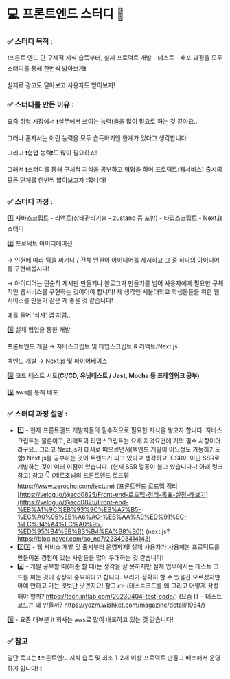 # 💻 프론트엔드 스터디 🎨 

### ✅ 스터디 목적 :
❗️프론트 엔드 단 구체적 지식 습득부터, 실제 프로덕트 개발 - 테스트 - 배포 과정을 모두 스터디를 통해 한번씩 밟아보기❗️

실제로 광고도 달아보고 사용자도 받아보자!

### ✅ 스터디를 만든 이유 :
요즘 취업 시장에서 ❗️실무에서 쓰이는 능력❗️들을 많이 필요로 하는 것 같아요..

그러나 혼자서는 이런 능력을 모두 습득하기엔 한계가 있다고 생각합니다.

그리고 ❗️협업 능력❗️도 많이 필요하죠!

그래서 ❗️스터디를 통해 구체적 지식을 공부하고 협업을 하며 프로덕트(웹서비스) 출시의 모든 단계를 한번씩 밟아보고자 ❗️합니다!

### ✅ 스터디 과정 :

1️⃣ 자바스크립트 - 리액트(상태관리기술 - zustand 등 포함) - 타입스크립트 - Next.js 스터디

2️⃣ 프로덕트 아이디에이션

→ 인원에 따라 팀을 짜거나 / 전체 인원이 아이디어를 제시하고 그 중 하나의 아이디어를 구현해봅시다!

→ 아이디어는 단순히 게시판 만들기나 블로그가 만들기를 넘어 사용자에게 필요한 구체적인 웹서비스를 구현하는 것이어야 합니다! 제 생각엔 서울대학교 학생분들을 위한 웹서비스를 만들기 같은 게 좋을 것 같습니다!

예를 들어 ‘식샤’ 앱 처럼..

3️⃣ 실제 협업을 통한 개발

프론트엔드 개발 → 자바스크립트 및 타입스크립트 & 리액트/Next.js

벡엔드 개발 → Next.js 및 파이어베이스

4️⃣ 코드 테스트 시도(**CI/CD, 유닛테스트 / Jest, Mocha 등 프레임워크 공부)**

5️⃣ aws를 통해 배포

### ✅ 스터디 과정 설명 :

- 1️⃣ - 현재 프론트엔드 개발자들의 필수적으로 필요한 지식을 쌓고자 합니다. 자바스크립트는 물론이고, 리액트와 타입스크립트는 요새 자격요건에 거의 필수 사항이더라구요.. 그리고 Next.js가 대세로 떠오르면서(벡엔드 개발이 어느정도 가능하기도 함) Next.js를 공부하는 것이 트렌드가 되고 있다고 생각하고, CSR이 아닌 SSR로 개발하는 것이 여러 이점이 있습니다. (현재 SSR 열풍이 불고 있습니다~! 아래 링크 참고)
  참고 👇
  (제로초님의 프론트엔드 로드맵 https://www.zerocho.com/lecture)
  (프론트엔드 로드맵 정리 [https://velog.io/@acd0825/Front-end-로드맵-정리-목표-설정-해보기](https://velog.io/@acd0825/Front-end-%EB%A1%9C%EB%93%9C%EB%A7%B5-%EC%A0%95%EB%A6%AC-%EB%AA%A9%ED%91%9C-%EC%84%A4%EC%A0%95-%ED%95%B4%EB%B3%B4%EA%B8%B0))
  (next.js? https://blog.naver.com/so_no7/223403414143)
- 2️⃣3️⃣ - 웹 서비스 개발 및 출시부터 운영까지! 실제 사용자가 사용해본 프로덕트를 만들어본 경험이 있는 사람들을 많이 우대하는 것 같습니다!
- 4️⃣ - 개발 공부할 때(취준 할 때)는 생각을 잘 못하지만 실제 업무에서는 테스트 코드를 짜는 것이 굉장히 중요하다고 합니다. 우리가 정확히 할 수 있을진 모르겠지만 아예 안하고 가는 것보단 낫겠지요!
  참고 👉
  (테스트코드를 왜 그리고 어떻게 작성해야 할까?
  https://tech.inflab.com/20230404-test-code/)
  (요즘 IT - 테스트 코드는 왜 만들까? https://yozm.wishket.com/magazine/detail/1964/)

5️⃣ - 요즘 대부분 it 회사는 aws로 많이 배포하고 있는 것 같습니다!

### ✅ 참고
일단 목표는
❗️프론트엔드 지식 습득 및 최소 1-2개 이상 프로덕트 만들고 배포해서 운영하기 입니다! ❗️
